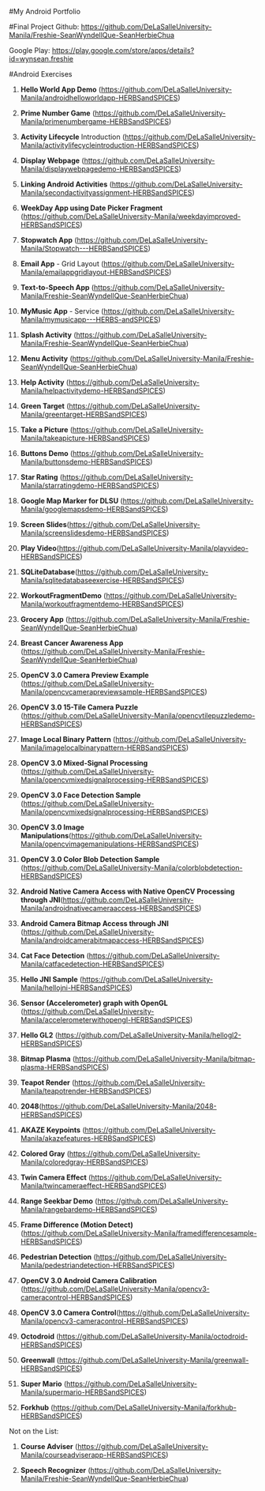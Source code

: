 #My Android Portfolio

#Final Project
Github: https://github.com/DeLaSalleUniversity-Manila/Freshie-SeanWyndellQue-SeanHerbieChua

Google Play: https://play.google.com/store/apps/details?id=wynsean.freshie

#Android Exercises

1.	**Hello World App Demo** (https://github.com/DeLaSalleUniversity-Manila/androidhelloworldapp-HERBSandSPICES)


2.	**Prime Number Game** (https://github.com/DeLaSalleUniversity-Manila/primenumbergame-HERBSandSPICES)


3.	**Activity Lifecycle** Introduction (https://github.com/DeLaSalleUniversity-Manila/activitylifecycleintroduction-HERBSandSPICES)

4.	**Display Webpage** (https://github.com/DeLaSalleUniversity-Manila/displaywebpagedemo-HERBSandSPICES)


5.	**Linking Android Activities** (https://github.com/DeLaSalleUniversity-Manila/secondactivityassignment-HERBSandSPICES)

6.	**WeekDay App using Date Picker Fragment** (https://github.com/DeLaSalleUniversity-Manila/weekdayimproved-HERBSandSPICES)


7.	**Stopwatch App** (https://github.com/DeLaSalleUniversity-Manila/Stopwatch---HERBSandSPICES)

8.	**Email App** - Grid Layout (https://github.com/DeLaSalleUniversity-Manila/emailappgridlayout-HERBSandSPICES)


9.	**Text-to-Speech App** (https://github.com/DeLaSalleUniversity-Manila/Freshie-SeanWyndellQue-SeanHerbieChua)


10.	**MyMusic App** - Service (https://github.com/DeLaSalleUniversity-Manila/mymusicapp---HERBS-andSPICES)


11.	**Splash Activity** (https://github.com/DeLaSalleUniversity-Manila/Freshie-SeanWyndellQue-SeanHerbieChua)

12.	**Menu Activity** (https://github.com/DeLaSalleUniversity-Manila/Freshie-SeanWyndellQue-SeanHerbieChua)


13.	**Help Activity** (https://github.com/DeLaSalleUniversity-Manila/helpactivitydemo-HERBSandSPICES)

14.	**Green Target** (https://github.com/DeLaSalleUniversity-Manila/greentarget-HERBSandSPICES)

15.	**Take a Picture** (https://github.com/DeLaSalleUniversity-Manila/takeapicture-HERBSandSPICES)

16.	**Buttons Demo** (https://github.com/DeLaSalleUniversity-Manila/buttonsdemo-HERBSandSPICES)


17.	**Star Rating** (https://github.com/DeLaSalleUniversity-Manila/starratingdemo-HERBSandSPICES)

18.	**Google Map Marker for DLSU** (https://github.com/DeLaSalleUniversity-Manila/googlemapsdemo-HERBSandSPICES)


19.	**Screen Slides**(https://github.com/DeLaSalleUniversity-Manila/screenslidesdemo-HERBSandSPICES)



20.	**Play Video**(https://github.com/DeLaSalleUniversity-Manila/playvideo-HERBSandSPICES)

21.	**SQLiteDatabase**(https://github.com/DeLaSalleUniversity-Manila/sqlitedatabaseexercise-HERBSandSPICES)




22.	**WorkoutFragmentDemo** (https://github.com/DeLaSalleUniversity-Manila/workoutfragmentdemo-HERBSandSPICES)

23.	**Grocery App** (https://github.com/DeLaSalleUniversity-Manila/Freshie-SeanWyndellQue-SeanHerbieChua)




24.	**Breast Cancer Awareness App** (https://github.com/DeLaSalleUniversity-Manila/Freshie-SeanWyndellQue-SeanHerbieChua)


25.	**OpenCV 3.0 Camera Preview Example** (https://github.com/DeLaSalleUniversity-Manila/opencvcamerapreviewsample-HERBSandSPICES)


26.	**OpenCV 3.0 15-Tile Camera Puzzle** (https://github.com/DeLaSalleUniversity-Manila/opencvtilepuzzledemo-HERBSandSPICES)

27.	**Image Local Binary Pattern** (https://github.com/DeLaSalleUniversity-Manila/imagelocalbinarypattern-HERBSandSPICES)

28.	**OpenCV 3.0 Mixed-Signal Processing** (https://github.com/DeLaSalleUniversity-Manila/opencvmixedsignalprocessing-HERBSandSPICES)

 
29.	**OpenCV 3.0 Face Detection Sample** (https://github.com/DeLaSalleUniversity-Manila/opencvmixedsignalprocessing-HERBSandSPICES)

30.	**OpenCV 3.0 Image Manipulations**(https://github.com/DeLaSalleUniversity-Manila/opencvimagemanipulations-HERBSandSPICES)


31.	**OpenCV 3.0 Color Blob Detection Sample** (https://github.com/DeLaSalleUniversity-Manila/colorblobdetection-HERBSandSPICES)


32.	**Android Native Camera Access with Native OpenCV Processing through JNI**(https://github.com/DeLaSalleUniversity-Manila/androidnativecameraaccess-HERBSandSPICES)

 
33.	**Android Camera Bitmap Access through JNI** (https://github.com/DeLaSalleUniversity-Manila/androidcamerabitmapaccess-HERBSandSPICES)


34.	**Cat Face Detection** (https://github.com/DeLaSalleUniversity-Manila/catfacedetection-HERBSandSPICES)



35.	**Hello JNI Sample** (https://github.com/DeLaSalleUniversity-Manila/hellojni-HERBSandSPICES)



36.	**Sensor (Accelerometer) graph with OpenGL** (https://github.com/DeLaSalleUniversity-Manila/accelerometerwithopengl-HERBSandSPICES)


37.	**Hello GL2** (https://github.com/DeLaSalleUniversity-Manila/hellogl2-HERBSandSPICES)


38.	**Bitmap Plasma** (https://github.com/DeLaSalleUniversity-Manila/bitmap-plasma-HERBSandSPICES)


39.	**Teapot Render** (https://github.com/DeLaSalleUniversity-Manila/teapotrender-HERBSandSPICES)

40.	**2048**(https://github.com/DeLaSalleUniversity-Manila/2048-HERBSandSPICES)




 
41.	**AKAZE Keypoints** (https://github.com/DeLaSalleUniversity-Manila/akazefeatures-HERBSandSPICES)

42.	**Colored Gray** (https://github.com/DeLaSalleUniversity-Manila/coloredgray-HERBSandSPICES)


43.	**Twin Camera Effect** (https://github.com/DeLaSalleUniversity-Manila/twincameraeffect-HERBSandSPICES)

44.	**Range Seekbar Demo** (https://github.com/DeLaSalleUniversity-Manila/rangebardemo-HERBSandSPICES)


45.	**Frame Difference (Motion Detect)** (https://github.com/DeLaSalleUniversity-Manila/framedifferencesample-HERBSandSPICES)

46.	**Pedestrian Detection** (https://github.com/DeLaSalleUniversity-Manila/pedestriandetection-HERBSandSPICES)

47.	**OpenCV 3.0 Android Camera Calibration** (https://github.com/DeLaSalleUniversity-Manila/opencv3-cameracontrol-HERBSandSPICES)

48.	**OpenCV 3.0 Camera Control**(https://github.com/DeLaSalleUniversity-Manila/opencv3-cameracontrol-HERBSandSPICES)

49.	**Octodroid** (https://github.com/DeLaSalleUniversity-Manila/octodroid-HERBSandSPICES)

50.	**Greenwall** (https://github.com/DeLaSalleUniversity-Manila/greenwall-HERBSandSPICES)

51.	**Super Mario** (https://github.com/DeLaSalleUniversity-Manila/supermario-HERBSandSPICES)

52.	**Forkhub** (https://github.com/DeLaSalleUniversity-Manila/forkhub-HERBSandSPICES)




Not on the List:

1.	**Course Adviser** (https://github.com/DeLaSalleUniversity-Manila/courseadviserapp-HERBSandSPICES)

2.	**Speech Recognizer** (https://github.com/DeLaSalleUniversity-Manila/Freshie-SeanWyndellQue-SeanHerbieChua)

